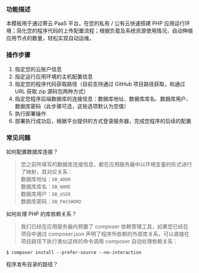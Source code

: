 ### 功能描述
本模板用于通过寄云 PaaS 平台，在您的私有 / 公有云快速搭建 PHP 应用运行环境；简化您的程序代码的上传配置流程；根据负载及系统资源使用情况，自动伸缩应用节点的数量，轻松实现自动运维。

### 操作步骤
1. 指定您的云账户信息
2. 指定运行应用环境的主机配置信息
3. 指定您的程序代码获取路径（目前支持通过 GitHub 项目路径获取，和通过 URL 获取 zip 源码包两种方式）
4. 指定您程序后端数据库的连接信息：数据库地址、数据库库名、数据库用户、数据库密码（此步骤可选，这些选项默认为空值）
5. 执行部署操作
6. 部署执行成功后，根据平台提供的方式登录服务器，完成您程序的后续的配置

### 常见问题
如何配置数据库连接？
> 您之前所填写的数据库连接信息，都在应用服务器中以环境变量的形式进行了映射，其对应关系：  
数据库地址：`DB_ADDR`  
数据库库名：`DB_NAME`  
数据库用户：`DB_USER`  
数据库密码：`DB_PASSWORD`  

如何处理 PHP 的库依赖关系？
>  我们已经在应用服务器内预置了 composer 依赖管理工具，如果您已经在项目中通过 composer.json 声明了程序所依赖的外部库关系，可以直接在项目路径下执行类似这样的命令调用 composer 自动处理依赖关系：  
```
$ composer install --prefer-source --no-interaction
````

程序发布目录的路径？
> 
